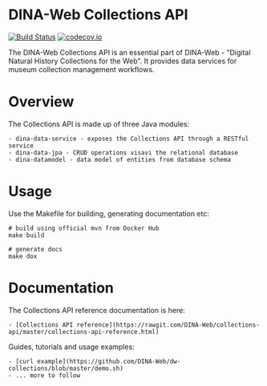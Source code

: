 # DINA-Web Collections API

[![Build Status](https://travis-ci.org/DINA-Web/collections-api.svg?branch=master)](https://travis-ci.org/DINA-Web/collections-api)
[![codecov.io](https://codecov.io/github/DINA-Web/collections-api/coverage.svg?branch=master)](https://codecov.io/github/DINA-Web/collections-api?branch=master)

The DINA-Web Collections API is an essential part of DINA-Web - "Digital Natural History Collections for the Web". It provides data services for museum collection management workflows.

# Overview

The Collections API is made up of three Java modules:
  
	- dina-data-service - exposes the Collections API through a RESTful service
	- dina-data-jpa - CRUD operations visavi the relational database
	- dina-datamodel - data model of entities from database schema
 
# Usage

Use the Makefile for building, generating documentation etc:

	# build using official mvn from Docker Hub
	make build

	# generate docs
	make dox

# Documentation

The Collections API reference documentation is here:

	- [Collections API reference](https://rawgit.com/DINA-Web/collections-api/master/collections-api-reference.html)

Guides, tutorials and usage examples:

	- [curl example](https://github.com/DINA-Web/dw-collections/blob/master/demo.sh)
	- ... more to follow



